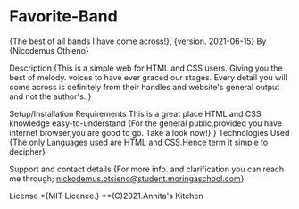 # Favorite-Band
{The best of all bands I have come across!}, {version. 2021-06-15}
By {Nicodemus Othieno}

Description
{This is a simple web for HTML and CSS users.
Giving you the best of melody. voices to have ever graced our stages.
Every detail you will come across is definitely from their handles and website's general output and not
the author's. }

Setup/Installation Requirements
This is a great place
HTML and CSS knowledge
easy-to-understand {For the general public,provided you have internet browser,you are good to go.
Take a look now!} }
Technologies Used
{The only Languages used are HTML and CSS.Hence term it simple to decipher}

Support and contact details
{For more info. and clarification you can reach me through;
nickodemus.otsieno@student.moringaschool.com}

License
*{MIT Licence.} **(C)2021.Annita's Kitchen
